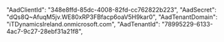"AadClientId": "348e8ffd-85dc-4008-82fd-cc762822b223",
"AadSecret": "dQs8Q~AfuqM5jv.WE80xRP3FBfacp6oaV5H9kar0",
"AadTenantDomain": "iTDynamicsIreland.onmicrosoft.com", 
"AadTenantId": "78995229-6133-4ac7-9c27-28ebf31a21f8",
